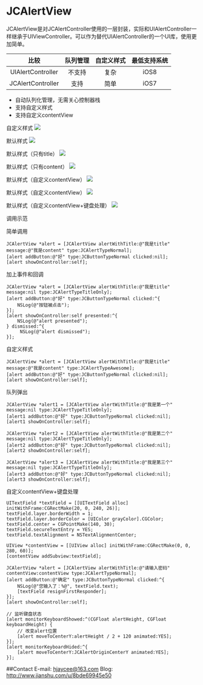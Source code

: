# JCAlertView

JCAlertView是对JCAlertController使用的一层封装，实际和UIAlertController一样继承于UIViewController。可以作为替代UIAlertController的一个UI库，使用更加简单。


| 比较  |队列管理   |   自定义样式 |  最低支持系统 |
| :----:   | :----:  | :----:  | :----:  |
| UIAlertController | 不支持 |  复杂 | iOS8|
| JCAlertController |  支持  |  简单 | iOS7|

* 自动队列化管理，无需关心控制器栈
* 支持自定义样式
* 支持自定义contentView

自定义样式
![](https://lh3.googleusercontent.com/oRczsDUr68_Nwg9dABtM4A-SM4TgOPCi6NY3qAUlDJvFIslcsvAGemaJyMIuId9ZPLBPrMkqsAzGXG-vRDo91n52Lqlnh8Pu5-B9N2lwJNpDO6-2Q1cJPHb2lek8QOPKXVV-YSIoW9_iUsx37lu8nbPKLOVr27VywnsQsPzXiggdQb2qHyLAZsOZtF28KFHysJBjaxPnPVv0gJ68h2uKvAI9t93YdhivTjO92Dka_3WIPJ1oRVm6aseJbn7ceHCTyRoZKYhm68grLfefKN8vSCPpDLp3r9mJQGP9lVkfk7vf3YX8349WDfM2WPJQ7j5lzbNQqMumN1a39gB1Kv52CER8gEbVwFkqwtQ_rBgWWz3VXtBJDJvcXQjy2nEJmssQnD4WAwa62Uxqdtz-mj2xpEMeK9P1Bqm3NrwQ9haV7WHc2aS2ImT91L20OjgvarzS1qfNZBnbrRe-pTQmgQHL5epGQSoDkonxEv4sCp5G-DxCr2x22nkAa8nIjx-0ys0MdNgqMpABDDNewKkzZfB1yw1H2ZKadg5-kVGD33WMq2IZUViD7hJxeCMtiF65YM74FQrBLEZspJzelzQBIA5eNEgTyCfx6Uye2X6G_O2VAOOlapnwix8=w320-h341-no)

默认样式
![](https://lh3.googleusercontent.com/tJk9UnmamltIqkbZSGGZNo9M7m5P_2Ha_yDB97jr7fLqUitCm8Ex_AmI8JR57bEGeTXOUbf0LQgyNC3PMpK63O40XSRX6i8AuBkngrABWJRadYRQVvAYvYKFgzEWvP9yy_IvcgV0I_-lx54CUBUT10Y81KiIYWOnfYcGUXrTX4Q0M1rs0NIGanqI6DN2sjfTE3qvZyFmyaUIjxYGRPzcG_nKvDwKhGUm2OS_rDkwQjgrm_INhG79cXqLs-t9geiTMc23yp_JMOMXWoys_tAkNns9rsNwhse1iyYiUQxRbEbkVd_l6tCWJcPGXZv4Gmzbt7q4N4Bok9s_QS9_Mh3tAbf6ZptR3rWcel6PlGWVdjMMuaOUuE6S0ng5CrLN1ioLm9X3N9_sDNgDbIrBtS88e4SJUDnuL-8tphJ8eO6PLdBvw1H1SGJQQP7WjrbDgwBJ0jZ40GJdDulUqqxTsg5-qqkWvCknZ1pCleStnFgKWloZij3WoPVGS8nQVqksM4NBjPItJ6TpQ3IXUtIxlYtJNl90-iRLuyy-EtAHGqV5Cm8_HBdZCzjpLE4M6ISlqTf5JRIy4RAHm_l-hH5Fxb2XKRjfBhHhmuP_JAdulArX0iHubsx4qaI=w320-h344-no)

默认样式（只有title）
![](https://lh3.googleusercontent.com/pZV5jfi5Ddy4y_cqRcfxD0H7tT6JiHvTBKVXK_h2ayYYjJtDjbNDfH-Rvl4utlVc1X4nowCRUPzjzkowDWMgttKzzEMLP57FRaNph0QdMbbqGrmf9EA0UhBAz-9ACdzn94Wy83_hpk74RegMLCMhw32csbCsnhypjOJ2JbAQNCQKH-sxE5gUYBHHgPXbMPo2n_p3TtZN24dcQSosxI2piHbkHRyTwWJJH909k2DwjIRQDQTT9uxuaoDfyCLSf138VtTkonhZxHmWRUOzQ6ZBlQ_kHv2gU0Nw5yFHhye3YDFOr0552Os9_OcYnVhWH9i2rSIYSvpqL6spELTh5IVRSQXAiSc_2YeRE3SBP91IvH0bvgPuObk-9hD6me0LgKvn20aFIfjbtq_0D8InnsEy4kW-AaLyCP22jB7o9pcLN5CMIYvb1P4AYG3HbPDhQ56pvdJd0e3gq_OJLcjv3dAmgZ07nd_xrWpw0F0MVWgf2ZyhVVh8IwRSHwwh5plx5RatMaDlUyvIs6dMkf8Q2iqr_mlWZHPcCDokeojMa9wp2XNqo76feM7wbR0wHUFbyhiX59phHWfKwlHcURbB2uqRorKeM6Vjjg-ZpFu03Cb2-vvWaUY=w320-h341-no)

默认样式（只有content）
![](https://lh3.googleusercontent.com/XrDvHssJJMK1aOIqFLAyYKrzZ1ZVo1QF3WTxMtZ7EHVq6V6GicmJwKr8Xoo8B0gqY3yYgqQhRcz0OtWaMVhwKyUHPonvRbOBvqrN01BQmEjNdRbVacIZUz3sr-cXWYfhILILDxLsRQZe0DmyobZTs7gSsDXNwtOWYxkOXv8N_evKqFihH7fwRiLATiMeuoYjuoBondYNdMLLfZyKnunj4ihG7zlJUmaF9bcoWD6poQmUWyooEKUuaZgmc9Ll3tZZIBZ0LOt4jXxJWxYxvuFzELwxJlYnV_tPRhkbRvMaSsfHLW4E2d305ZKq1DTTeAHjGwgFEhTig2AXz8WzmqqLNw9X1i3K0xiU5qgNqw1otBwMLkcYUWBMR09193ydz-6B_uaMF5_IRrvmBojBDFr02pkKPZpP6_Wwn4z9Qort1oqw7pxVJKlLwx26yjvc2H7o_wlLeK6GgKcZ--jryVUX8fDtwJKppCrWzFjoj6siH9Zcqed7kqY0whm1p6CjTeMFQ6RpoOt-JkY-YWxOYe0q35r01ZuDvK21nbJLEXRSNM1H52vJMEePLVmHhbcY08sBB_7oTh_4Oxq1pwRUX2y_pnTA-VMk0sQZwczo_TFKQmk0Myw=w320-h344-no)

默认样式（自定义contentView）
![](https://lh3.googleusercontent.com/RvSEetzH0mvkYcP9J3mK-Zfd3qF2ZafHlF9HgtCr9O3NEsesTb-sULXbAuI2YqXbUuMtrmvokioP8jKlcu8unhHfP7ypjaoJt1TKDsScVHdXMRM6FZ1POLrbEyA0X9hX-SMfzFgqfcO8m0K9WcBtzWn7QZjqqFgqz35GlEqAaQUn_FbDPfl4tjFBclaqpU-XbW4hZUHj7iu5_OwGQZrxqoFpxY7H8KPUt1ZN2GHZcgAzK2b8kGLnnIBJx6jc4KYA6NAEcn_aSKc67DyxPcnxUSG2dWnzl3JPjjwxXQO0JHTNB_fFzwSLp7Ic5dYIaFEYNN45ckdoVrKcdwf-g1UXtbTK-DEqENsMjSPZzz6xTyUtWMb2Wvu8Ghgg5oT4Noy51WbU8t-WctWLnLAkDximo8Je6yFEhGNuChEdSUyrhIY1xjZNxJQpkMEmnZLk84NWF_PgP_au32JGIoeVr_tjh_psFFXx8yQ3buOo7DoOrdqKOwKw_4ZOgyLKspEbaw5ukuKrdYGvlJ-SifO-CSvmtD7KHys7XUOsQ6oLYzBAunf6bFeRTc6f1ElNATZ2M1hdY2Zv4YAEiXQFl93YufOt0bLP2wpi9U8hcJ0tfVo-EfExzfg=w320-h390-no)

默认样式（自定义contentView）
![](https://lh3.googleusercontent.com/TZp5MtGqB-X9nEkWvk3RGsUvwu6z3CzMAFeZ5926B6AfVbMgpHyWGqCqc7OYv0lmj2zOkgxg8s7n_ZJ6ICWqIsIOJNVuU-WukwCQ2ljQBHaM9hmLnosRTwpq3QfSWX9Kg21rCMWwYzwizrAt_Po2laRH-kzQ-M-ae4CWMPkwJUKqoCeSmYx5526S1I3LJ6qLOKPhzkf7W987MG5ZU8QWYWeibAGGOeq3uLJCLRnqfbEtQJgdMKvuRkz9U5fxfHQI2nze4QazEt3IFCvXRUW-E_IlJ7JSF8DRzHX4P6X5O-CMfRMc9ZLEBadc1hp547XrDr8gqLiAZ9wdoW5l_KKGzIAd0MXwWb3sU80qg9Kx0MV3h0Q-AakGhcvE0EY-OetgOX0_lDux2ylSU2bAE3QVFi2NWg6mbCzQnLZCJ4jGTVUMuFxh7Lfh9WJq3ZBNZ25XAtXkbHrBd3Ky8nAxcw4I4i_5S_gpUog9-sL3GQNTLLdfHY9nbIoqulrD9dzIU8ZrGeIM-Wi_2zZmcU4r16DCKnwLkdO8AJS3AXUx1IkLT-VDe_kige7zo6WZTfxPynxMpYinLwKGIz-Dc0nZVhYiBTUHyXF8lPxyeY7xTPgKIHedVbI=w320-h1136-no)

默认样式（自定义contentView+键盘处理）
![](https://lh3.googleusercontent.com/vezwy8V1NhwSEaUxswnES0e89JNQwF7RwFW16ZhVBGqt5sXAFf0r01-X1nSJlJbhtFnJqdkCqnLvEVcwXo6g4Y-_tOnKX0mYtICeFa8_9s_P9V53LK_EmTOaWQvowXPXx_7M4DzUExdSbVJMV2gqJ3PRul1ySWS_M4c56XDZNkI-Lp7c0J_pMNju_eULDXBgQ2LQFF60w8MM4KtBbwurwPCTAP3mVR0gxoBuhAl2K_STkGoY-6RMceDcKyTqwdP5H_JHNPaJ8xP5nCXGpudTRTGxl9qrBWbn_cHcOwE4Tg3D3cuX6AQAgJTwE8ksZbWcfBLHgujHTembAJbGGCBHi_Z8w4sJY3HN8jRM1luTntcWOFEEIvAhMnSS3Tn76Y3dt2LobC9oKbLu6LYoofNy1l5tHlVxeMFbzjNl5MwjDOZ9rpKHR6HTlwUeGEtL9294lUufo460RLGBkN_6PesNmtjlvl2pZc9QYSdhcfKx7SEYMA9B0_bNqU6Ab-fD4-Gy-9CjuBoBOKTej6m_Vpx1LbzrXTlu0T5fScoxsAzaFVIsYAYkWQgdmjm5Y8LJ5TovDaqvkVKqeX9fvDduN3meap5y9wbxQOCU7GqFevNDRdercD4=w320-h1136-no)

调用示范

简单调用
```objc
JCAlertView *alert = [JCAlertView alertWithTitle:@"我是title" message:@"我是content" type:JCAlertTypeNormal];
[alert addButton:@"好" type:JCButtonTypeNormal clicked:nil];
[alert showOnController:self];
```
加上事件和回调
```objc
JCAlertView *alert = [JCAlertView alertWithTitle:@"我是title" message:nil type:JCAlertTypeTitleOnly];
[alert addButton:@"好" type:JCButtonTypeNormal clicked:^{
    NSLog(@"按钮被点击");
}];
[alert showOnController:self presented:^{
    NSLog(@"alert presented");
} dismissed:^{
     NSLog(@"alert dismissed");
}];
```
自定义样式
```objc
JCAlertView *alert = [JCAlertView alertWithTitle:@"我是title" message:@"我是content" type:JCAlertTypeAwesome];
[alert addButton:@"好" type:JCButtonTypeNormal clicked:nil];
[alert showOnController:self];
```
队列弹出
```objc
JCAlertView *alert1 = [JCAlertView alertWithTitle:@"我是第一个" message:nil type:JCAlertTypeTitleOnly];
[alert1 addButton:@"好" type:JCButtonTypeNormal clicked:nil];
[alert1 showOnController:self];

JCAlertView *alert2 = [JCAlertView alertWithTitle:@"我是第二个" message:nil type:JCAlertTypeTitleOnly];
[alert2 addButton:@"好" type:JCButtonTypeNormal clicked:nil];
[alert2 showOnController:self];

JCAlertView *alert3 = [JCAlertView alertWithTitle:@"我是第三个" message:nil type:JCAlertTypeTitleOnly];
[alert3 addButton:@"好" type:JCButtonTypeNormal clicked:nil];
[alert3 showOnController:self];
```
自定义contentView+键盘处理
```objc
UITextField *textField = [[UITextField alloc] initWithFrame:CGRectMake(20, 0, 240, 26)];
textField.layer.borderWidth = 1;
textField.layer.borderColor = [UIColor grayColor].CGColor;
textField.center = CGPointMake(140, 30);
textField.secureTextEntry = YES;
textField.textAlignment = NSTextAlignmentCenter;

UIView *contentView = [[UIView alloc] initWithFrame:CGRectMake(0, 0, 280, 60)];
[contentView addSubview:textField];

JCAlertView *alert = [JCAlertView alertWithTitle:@"请输入密码" contentView:contentView type:JCAlertTypeNormal];
[alert addButton:@"确定" type:JCButtonTypeNormal clicked:^{
    NSLog(@"您输入了：%@", textField.text);
    [textField resignFirstResponder];
}];
[alert showOnController:self];

// 监听键盘状态
[alert monitorKeyboardShowed:^(CGFloat alertHeight, CGFloat keyboardHeight) {
    // 改变alert位置
    [alert moveToCenterY:alertHeight / 2 + 120 animated:YES];
}];
[alert monitorKeyboardHided:^{
    [alert moveToCenterY:JCAlertOriginCenterY animated:YES];
}];     
```

##Contact
E-mail: hjaycee@163.com
Blog: http://www.jianshu.com/u/8bde69945e50

